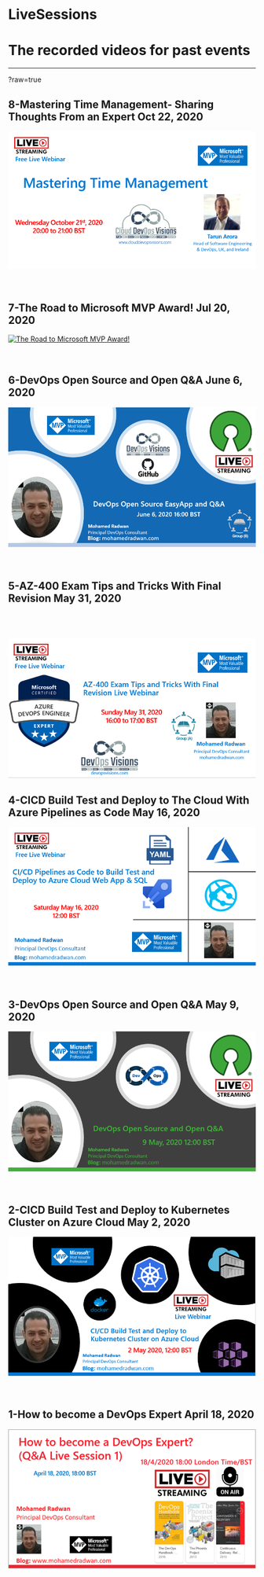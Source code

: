# LiveSessions
# The recorded videos for past events <br>
--------------------
?raw=true
## 8-Mastering Time Management- Sharing Thoughts From an Expert Oct 22, 2020
[![Mastering Time Management- Sharing Thoughts From an Expert](/assets/mics/Time-Management.png)](https://youtu.be/LgWeUO1oHo0)
<br><br><br>
## 7-The Road to Microsoft MVP Award! Jul 20, 2020
[![The Road to Microsoft MVP Award!](https://user-images.githubusercontent.com/49816567/104467079-f65b5b80-55c6-11eb-86ea-ff67afaaef58.jpg)](https://youtu.be/0496IeWGmcs)
<br><br><br>
## 6-DevOps Open Source and Open Q&A June 6, 2020
[![DevOps Open Source and Open Q&A](/assets/mics/OpenSource-Event-3.png)](https://youtu.be/nSSHmtDMJck)
<br><br><br>
## 5-AZ-400 Exam Tips and Tricks With Final Revision May 31,  2020
<br><br><br>
[![AZ-400 Exam Tips and Tricks](/assets/mics/Azure-DevOps-Expert.jpg)](https://youtu.be/jbcEJP3WjK8)
## 4-CICD Build Test and Deploy to The Cloud With Azure Pipelines as Code May 16, 2020
[![CI/CD as code using YAML](/assets/mics/YAML-Event-3.png)](https://www.youtube.com/watch?v=JOwX2rO-csI)
<br><br><br>
## 3-DevOps Open Source and Open Q&A May 9, 2020 
[![How to become a DevOps](/assets/mics/OpenSource-Event-2.png)](https://www.youtube.com/watch?v=JOwX2rO-csI)
<br><br><br>
## 2-CICD Build Test and Deploy to Kubernetes Cluster on Azure Cloud May 2, 2020
[![AKS CI/CD](/assets/mics/AKS-Event.png)](https://www.youtube.com/watch?v=QSapxLWZYq4)
<br><br><br>
## 1-How to become a DevOps Expert April 18, 2020
[![DevOps Open source](/assets/mics/How-to-become-DevOps.png)](https://www.youtube.com/watch?v=lZUykwu0_dc)
<br><br><br>


